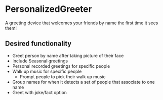 # PersonalizedGreeter
A greeting device that welcomes your friends by name the first time it sees them!

## Desired functionality
* Greet person by name after taking picture of their face
* Include Seasonal greetings
* Personal recorded greetings for specific people
* Walk up music for specific people
    * Prompt people to pick their walk up music
* Group names for when it detects a set of people that associate to one name
* Greet with joke/fact option
